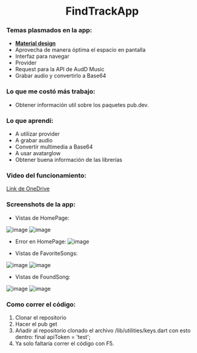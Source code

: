 
<h1 align="center">FindTrackApp</h1>

### Temas plasmados en la app:
- **[Material design](http://material.io/)**
- Aprovecha de manera óptima el espacio en pantalla
- Interfaz para navegar
- Provider
- Request para la API de AudD Music
- Grabar audio y convertirlo a Base64

### Lo que me costó más trabajo:
- Obtener información util sobre los paquetes pub.dev.

### Lo que aprendí:
- A utilizar provider
- A grabar audio
- Convertir multimedia a Base64
- A usar avatarglow
- Obtener buena información de las librerías

### Video del funcionamiento:
[Link de OneDrive](https://iteso01-my.sharepoint.com/:v:/g/personal/pvergara_escoto_iteso_mx/ESYiC6bOwS5HtnpzB4M7OxoB8g9Rz01zGimVX4IX2KYQhg?e=9lX2PB)

### Screenshots de la app:
- Vistas de HomePage:

![image](https://user-images.githubusercontent.com/52970365/222842658-3bc7341c-cee1-4a15-bb53-4d0251142f74.png)
![image](https://user-images.githubusercontent.com/52970365/222842857-24433e56-f9d1-44e9-937a-a6685dc7c500.png)
- Error en HomePage:
![image](https://user-images.githubusercontent.com/52970365/222842953-c9c6b76f-e5a6-4d8e-afe1-64526212e9d0.png)

-	Vistas de FavoriteSongs:

![image](https://user-images.githubusercontent.com/52970365/222843377-13978875-135c-4ae1-b996-3c2ef7565112.png)
![image](https://user-images.githubusercontent.com/52970365/222844646-2d1aff22-7972-4cef-9ef2-8b56b0091216.png)

- Vistas de FoundSong:

![image](https://user-images.githubusercontent.com/52970365/222843892-c1ea84a7-3447-4db3-b940-4ca5ba921567.png)
![image](https://user-images.githubusercontent.com/52970365/222844441-d022cf5d-a8dc-41e1-8aba-52718ad82522.png)

### Como correr el código:
1. Clonar el repositorio
2. Hacer el pub get
3. Añadir al repositorio clonado el archivo /lib/utilities/keys.dart con esto dentro: final  apiToken = 'test';
4. Ya solo faltaría correr el código con F5.
